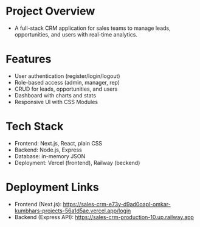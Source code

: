 # Project Overview
* A full-stack CRM application for sales teams to manage leads, opportunities, and users with real-time analytics.

# Features

* User authentication (register/login/logout)
* Role-based access (admin, manager, rep)
* CRUD for leads, opportunities, and users
* Dashboard with charts and stats
* Responsive Ul with CSS Modules

# Tech Stack

* Frontend: Next.js, React, plain CSS
* Backend: Node.js, Express
* Database: in-memory JSON
* Deployment: Vercel (frontend), Railway (beckend)

# Deployment Links

* Frontend (Next.js): https://sales-crm-e73y-d9ad0oapl-omkar-kumbhars-projects-56a1d5ae.vercel.app/login
* Backend (Express API): https://sales-crm-production-10.up.railway.app
